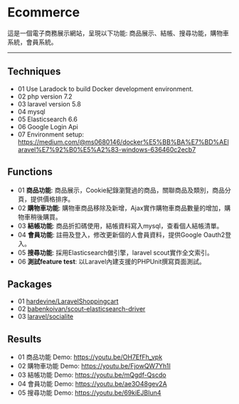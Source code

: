 #  Ecommerce
這是一個電子商務展示網站，呈現以下功能: 商品展示、結帳、搜尋功能，購物車系統，會員系統。
****
## Techniques
* 01 Use Laradock to build Docker development environment. 
* 02 php version 7.2
* 03 laravel version 5.8
* 04 mysql
* 05 Elasticsearch 6.6
* 06 Google Login Api
* 07 Environment setup: <br>
https://medium.com/@ms0680146/docker%E5%BB%BA%E7%BD%AElaravel%E7%92%B0%E5%A2%83-windows-636460c2ecb7

## Functions
* 01 <strong>商品功能</strong>:    商品展示，Cookie紀錄瀏覽過的商品，關聯商品及類別，商品分頁，提供價格排序。 <br>
* 02 <strong>購物車功能</strong>:     購物車商品移除及新增，Ajax實作購物車商品數量的增加，購物車稍後購買。 <br>
* 03 <strong>結帳功能</strong>:     商品折扣碼使用，結帳資料寫入mysql，查看個人結帳清單。<br>
* 04 <strong>會員功能</strong>:     註冊及登入，修改更新個的人會員資料，提供Google Oauth2登入。<br>
* 05 <strong>搜尋功能</strong>:    採用Elasticsearch做引擎，laravel scout實作全文索引。<br>
* 06 <strong>測試feature test</strong>:    以Laravel內建支援的PHPUnit撰寫頁面測試。

## Packages
* 01 <a href="https://github.com/hardevine/LaravelShoppingcart">hardevine/LaravelShoppingcart</a>
* 02 <a href="https://github.com/babenkoivan/scout-elasticsearch-driver">babenkoivan/scout-elasticsearch-driver</a>
* 03 <a href="https://github.com/laravel/socialite">laravel/socialite</a>


## Results
* 01 商品功能 Demo:     https://youtu.be/OH7EfFh_vpk
* 02 購物車功能 Demo:     https://youtu.be/FjowQW7Yh1I
* 03 結帳功能 Demo:     https://youtu.be/mQgdf-Qscdo
* 04 會員功能 Demo:     https://youtu.be/ae3O48gev2A
* 05 搜尋功能 Demo:     https://youtu.be/69kiEJBIun4
